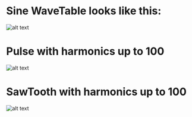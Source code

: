 # Sine WaveTable looks like this:

![alt text](https://cocalc.com/blobs//home/user/.sage/temp/project-2c378131-3a56-4120-a906-07d20bca8a10/308/tmp_V_b7A8.svg?uuid=394a7b20-8f38-4e89-b93d-d4166d6c6823)

# Pulse with harmonics up to 100
![alt text](https://cocalc.com/blobs//home/user/.sage/temp/project-2c378131-3a56-4120-a906-07d20bca8a10/307/tmp_SF_n6c.svg?uuid=9c758512-9e71-472d-9150-73a8db77bac9)

# SawTooth with harmonics up to 100
![alt text](https://cocalc.com/blobs//home/user/.sage/temp/project-2c378131-3a56-4120-a906-07d20bca8a10/307/tmp_qO7glc.svg?uuid=b3169e14-ad56-44c6-b2dd-454aeeb301ee)
